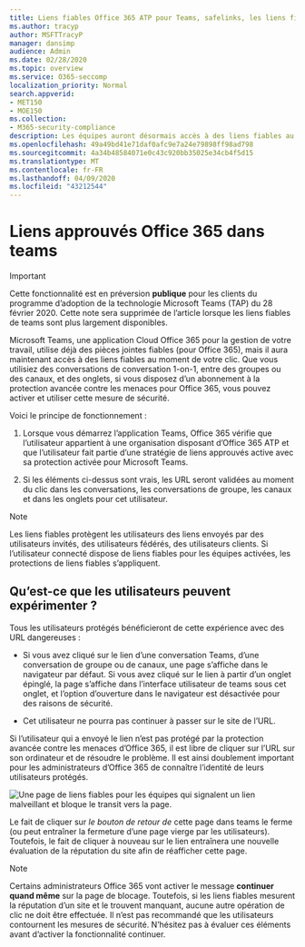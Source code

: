 ```yaml
---
title: Liens fiables Office 365 ATP pour Teams, safelinks, les liens fiables, bloquer les liens malveillants, Office 365 ATP, teams de liens approuvés, empêcher les utilisateurs de cliquer sur liens incorrects, liens malveillants
ms.author: tracyp
author: MSFTTracyP
manager: dansimp
audience: Admin
ms.date: 02/28/2020
ms.topic: overview
ms.service: O365-seccomp
localization_priority: Normal
search.appverid:
- MET150
- MOE150
ms.collection:
- M365-security-compliance
description: Les équipes auront désormais accès à des liens fiables au moment de votre clic. Que vous utilisiez des conversations de conversation 1-on-1, entre des groupes ou des canaux, et des onglets, si vous disposez d’un abonnement à la protection avancée contre les menaces pour Office 365, vous pouvez activer et utiliser cette fonctionnalité de sécurité.
ms.openlocfilehash: 49a49bd41e71daf0afc9e7a24e79898ff98ad798
ms.sourcegitcommit: 4a34b48584071e0c43c920bb35025e34cb4f5d15
ms.translationtype: MT
ms.contentlocale: fr-FR
ms.lasthandoff: 04/09/2020
ms.locfileid: "43212544"
---
```

<!--06/21/2019-->

# <a name="office-365-safe-links-in-teams"></a>Liens approuvés Office 365 dans teams

> [!IMPORTANT]
> Cette fonctionnalité est en préversion **publique** pour les clients du programme d’adoption de la technologie Microsoft Teams (TAP) du 28 février 2020. Cette note sera supprimée de l’article lorsque les liens fiables de teams sont plus largement disponibles.

Microsoft Teams, une application Cloud Office 365 pour la gestion de votre travail, utilise déjà des pièces jointes fiables (pour Office 365), mais il aura maintenant accès à des liens fiables au moment de votre clic. Que vous utilisiez des conversations de conversation 1-on-1, entre des groupes ou des canaux, et des onglets, si vous disposez d’un abonnement à la protection avancée contre les menaces pour Office 365, vous pouvez activer et utiliser cette mesure de sécurité.

Voici le principe de fonctionnement : 

1. Lorsque vous démarrez l’application Teams, Office 365 vérifie que l’utilisateur appartient à une organisation disposant d’Office 365 ATP et que l’utilisateur fait partie d’une stratégie de liens approuvés active avec sa protection activée pour Microsoft Teams.

2. Si les éléments ci-dessus sont vrais, les URL seront validées au moment du clic dans les conversations, les conversations de groupe, les canaux et dans les onglets pour cet utilisateur.

> [!NOTE]
> Les liens fiables protègent les utilisateurs des liens envoyés par des utilisateurs invités, des utilisateurs fédérés, des utilisateurs clients. Si l’utilisateur connecté dispose de liens fiables pour les équipes activées, les protections de liens fiables s’appliquent.
 
## <a name="what-will-users-experience"></a>Qu’est-ce que les utilisateurs peuvent expérimenter ? 

Tous les utilisateurs protégés bénéficieront de cette expérience avec des URL dangereuses : 

- Si vous avez cliqué sur le lien d’une conversation Teams, d’une conversation de groupe ou de canaux, une page s’affiche dans le navigateur par défaut. Si vous avez cliqué sur le lien à partir d’un onglet épinglé, la page s’affiche dans l’interface utilisateur de teams sous cet onglet, et l’option d’ouverture dans le navigateur est désactivée pour des raisons de sécurité.

- Cet utilisateur ne pourra pas continuer à passer sur le site de l’URL.

Si l’utilisateur qui a envoyé le lien n’est pas protégé par la protection avancée contre les menaces d’Office 365, il est libre de cliquer sur l’URL sur son ordinateur et de résoudre le problème. Il est ainsi doublement important pour les administrateurs d’Office 365 de connaître l’identité de leurs utilisateurs protégés.

![Une page de liens fiables pour les équipes qui signalent un lien malveillant et bloque le transit vers la page.](/microsoft-365/media/TP_SafelinksForTeams_Malicious.png)

Le fait de cliquer sur *le bouton de retour de* cette page dans teams le ferme (ou peut entraîner la fermeture d’une page vierge par les utilisateurs). Toutefois, le fait de cliquer à nouveau sur le lien entraînera une nouvelle évaluation de la réputation du site afin de réafficher cette page.

> [!NOTE]
>Certains administrateurs Office 365 vont activer le message **continuer quand même** sur la page de blocage. Toutefois, si les liens fiables mesurent la réputation d’un site et le trouvent manquant, aucune autre opération de clic ne doit être effectuée. Il n’est pas recommandé que les utilisateurs contournent les mesures de sécurité. N’hésitez pas à évaluer ces éléments avant d’activer la fonctionnalité continuer. 

